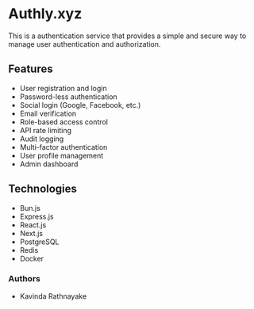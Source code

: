 # Authly.xyz

This is a authentication service that provides a simple and secure way to manage user authentication and authorization.

## Features

- User registration and login
- Password-less authentication
- Social login (Google, Facebook, etc.)
- Email verification
- Role-based access control
- API rate limiting
- Audit logging
- Multi-factor authentication
- User profile management
- Admin dashboard

## Technologies

- Bun.js
- Express.js
- React.js
- Next.js
- PostgreSQL
- Redis
- Docker

### Authors

- Kavinda Rathnayake
